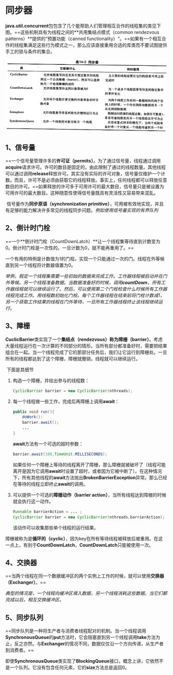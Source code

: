 # 同步器

​	**java.util.concurrent**包包含了几个能帮助人们管理相互合作的线程集的类见下图。==这些机制具有为线程之间的**共用集结点模式（common rendezvous patterns）**提供的“预置功能（canned functionality）“。==如果有一个相互合作的线程集满足这些行为模式之一，那么应该直接重用合适的库类而不要试图提供手工的锁与条件的集合。

![image-20200205104044381](images/9%E3%80%81%E5%90%8C%E6%AD%A5%E5%99%A8.assets/image-20200205104044381.png)

## 1、信号量

​	==一个信号量管理许多的**许可证（permits）**。为了通过信号量，线程通过调用**acquire**请求许可。许可的数目是固定的，由此限制了通过的线程数量。其他线程可以通过调用**release**释放许可。其实没有实际的许可对象，信号量仅维护一个计数。而且，许可不是必须由获取它的线程释放。事实上，任何线程都可以释放任意数目的许可。==如果释放的许可多于可用许可的最大数目，信号量只是被设置为可用许可的最大数目。这种随意性使得信号量既具有灵活性又容易带来混乱。

​	信号量作为**同步原语（synchronization primitive）**，可用被有效地实现，并且有足够的能力解决许多常见的线程同步问题。*例如使用信号量实现的有界队列*



## 2、倒计时门栓

​	==一个**倒计时门栓（CountDownLatch）**让一个线程集等待直到计数变为0。倒计时门栓是一次性的。一旦计数为0，就不能再重用了。==

​	一个有用的特例是计数值为1的门栓。实现一个只能通过一次的门。线程在外等候直到另一个线程将计数器值置为0。

​	*举例，假定一个线程集需要一些初始的数据来完成工作。工作器线程被启动并在门外等候。另一个线程准备数据。当数据准备好的时候，调用**countDown**，所有工作器线程就可以继续运行了。然后，可以使用第二个门栓检查什么时候所有工作器线程完成工作。用线程数初始化门栓。每个工作器线程在结束前将门栓计数减1，另一个获取工作结果的线程在门外等待，一旦所有工作器线程终止该线程继续运行。*

## 3、障栅

​	**CuclicBarrier**类实现了一个**集结点（rendezvous）称为障栅（barrier）**。考虑大量线程运行在一次计算的不同部分的情形。当所有部分都准备好时，需要把结果组合在一起。当一个线程完成了它的那部分任务后，我们让它运行到障栅处。一旦所有的线程都达到了这个障栅，障栅就撤销，线程就可以继续运行。

​	下面是其细节

1. 构造一个障栅，并给出参与的线程数：

   ```java
   CyclicBarrier barrier = new CyclicBarrier(nthreads);
   ```

2. 每一个线程做一些工作，完成后再障栅上调用**await**：

   ```java
   public void run(){
       doWork():
       barrier.await();
       ...
   }
   ```

   **await**方法有一个可选的超时参数：

   ```java
   barrier.await(100,TimeUnit.MILLISECONDS);
   ```

   如果任何一个障栅上等待的线程离开了障栅，那么障栅就被破坏了（线程可能离开是因为它调用**await**时设置了超时，或者因为它被中断了）。在这种情况下，所有其他线程的**await**方法抛出**BrokenBarrierException**异常。那么已经在等待的线程立即终止**await**的调用。

3. 可以提供一个可选的**障栅动作（barrier action）**，当所有线程达到障栅的时候就会执行这一动作。

   ```java
   Runnable barrierAction = ... ;
   CyclicBarrier barrier = new CyclicBarrier(nthreads,barrierAction);
   ```

   该动作可以收集那些单个线程的运行结果。

​	障栅被称为是**循环的（cyclic）**，因为key在所有等待线程被释放后被重用。在这一点上，有别于**CountDownLatch**，**CountDownLatch**只能被使用一次。



## 4、交换器	

​	==当两个线程在同一个数据缓冲区的两个实例上工作的时候，就可以使用**交换器（Exchanger）**。==

​	*典型的情况是，一个线程向缓冲区填入数据，另一个线程消耗这些数据。当它们都完成以后，相互交换缓冲区。*



## 5、同步队列

​	==同步队列是一种将生产者与消费者线程配对的机制。当一个线程调用**SynchronousQueue**的**put**方法时，它会阻塞直到另一个线程调用**take**方法为止，反之亦然。与**Exchanger**的情况不同，数据仅仅沿一个方向传递，从生产者到消费者。==

​	即使**SynchronousQueue**类实现了**BlockingQueue**接口，概念上讲，它依然不是一个队列。它没有包含任何元素，它的**size**方法总是返回0。





















































































